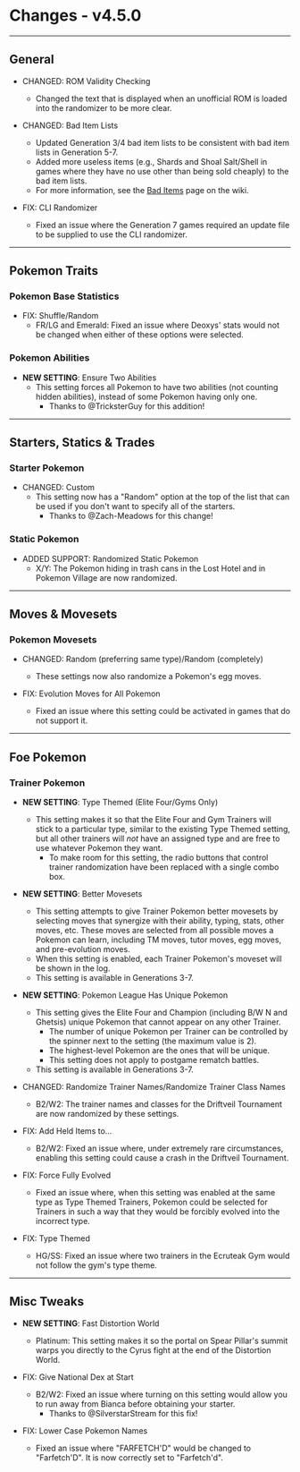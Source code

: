 # Changes - v4.5.0

---
## General

- CHANGED: ROM Validity Checking
    - Changed the text that is displayed when an unofficial ROM is loaded into the randomizer to be more clear.

- CHANGED: Bad Item Lists
    - Updated Generation 3/4 bad item lists to be consistent with bad item lists in Generation 5-7.
    - Added more useless items (e.g., Shards and Shoal Salt/Shell in games where they have no use other than being sold cheaply) to the bad item lists.
    - For more information, see the [Bad Items](https://github.com/Ajarmar/universal-pokemon-randomizer-zx/wiki/Items#bad-items) page on the wiki.

- FIX: CLI Randomizer
    - Fixed an issue where the Generation 7 games required an update file to be supplied to use the CLI randomizer.
 
---
## Pokemon Traits

### Pokemon Base Statistics

- FIX: Shuffle/Random
    - FR/LG and Emerald: Fixed an issue where Deoxys' stats would not be changed when either of these options were selected.

### Pokemon Abilities

- **NEW SETTING**: Ensure Two Abilities
	- This setting forces all Pokemon to have two abilities (not counting hidden abilities), instead of some Pokemon having only one.
		- Thanks to @TricksterGuy for this addition!

---
## Starters, Statics & Trades

### Starter Pokemon
- CHANGED: Custom
    - This setting now has a "Random" option at the top of the list that can be used if you don't want to specify all of the starters.
        - Thanks to @Zach-Meadows for this change!

### Static Pokemon

- ADDED SUPPORT: Randomized Static Pokemon
    - X/Y: The Pokemon hiding in trash cans in the Lost Hotel and in Pokemon Village are now randomized.

---
## Moves & Movesets

### Pokemon Movesets

- CHANGED: Random (preferring same type)/Random (completely)
    - These settings now also randomize a Pokemon's egg moves.

- FIX: Evolution Moves for All Pokemon
    - Fixed an issue where this setting could be activated in games that do not support it.

---
## Foe Pokemon

### Trainer Pokemon

- **NEW SETTING**: Type Themed (Elite Four/Gyms Only)
    - This setting makes it so that the Elite Four and Gym Trainers will stick to a particular type, similar to the existing Type Themed setting, but all other trainers will *not* have an assigned type and are free to use whatever Pokemon they want.
        - To make room for this setting, the radio buttons that control trainer randomization have been replaced with a single combo box.

- **NEW SETTING**: Better Movesets
    - This setting attempts to give Trainer Pokemon better movesets by selecting moves that synergize with their ability, typing, stats, other moves, etc. These moves are selected from all possible moves a Pokemon can learn, including TM moves, tutor moves, egg moves, and pre-evolution moves.
	- When this setting is enabled, each Trainer Pokemon's moveset will be shown in the log.
    - This setting is available in Generations 3-7.

- **NEW SETTING**: Pokemon League Has Unique Pokemon
    - This setting gives the Elite Four and Champion (including B/W N and Ghetsis) unique Pokemon that cannot appear on any other Trainer.
        - The number of unique Pokemon per Trainer can be controlled by the spinner next to the setting (the maximum value is 2).
        - The highest-level Pokemon are the ones that will be unique.
        - This setting does not apply to postgame rematch battles.
	- This setting is available in Generations 3-7.

- CHANGED: Randomize Trainer Names/Randomize Trainer Class Names
    - B2/W2: The trainer names and classes for the Driftveil Tournament are now randomized by these settings.

- FIX: Add Held Items to...
    - B2/W2: Fixed an issue where, under extremely rare circumstances, enabling this setting could cause a crash in the Driftveil Tournament.

- FIX: Force Fully Evolved
    - Fixed an issue where, when this setting was enabled at the same type as Type Themed Trainers, Pokemon could be selected for Trainers in such a way that they would be forcibly evolved into the incorrect type.

- FIX: Type Themed
	- HG/SS: Fixed an issue where two trainers in the Ecruteak Gym would not follow the gym's type theme.

---
## Misc Tweaks

- **NEW SETTING**: Fast Distortion World
    - Platinum: This setting makes it so the portal on Spear Pillar's summit warps you directly to the Cyrus fight at the end of the Distortion World.

- FIX: Give National Dex at Start
    - B2/W2: Fixed an issue where turning on this setting would allow you to run away from Bianca before obtaining your starter.
        - Thanks to @SilverstarStream for this fix!

- FIX: Lower Case Pokemon Names
    - Fixed an issue where "FARFETCH'D" would be changed to "Farfetch'D". It is now correctly set to "Farfetch'd".
